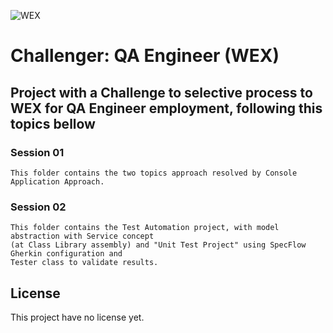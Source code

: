 
![WEX](https://www.wexinc.com/wp-content/uploads/2018/08/logo-WEX.png)
# Challenger: QA Engineer (WEX)
## Project with a Challenge to selective process to WEX for QA Engineer employment, following this topics bellow


### Session 01
```
This folder contains the two topics approach resolved by Console Application Approach.
```

### Session 02

```
This folder contains the Test Automation project, with model abstraction with Service concept
(at Class Library assembly) and "Unit Test Project" using SpecFlow Gherkin configuration and
Tester class to validate results.
```


## License
This project have no license yet.
